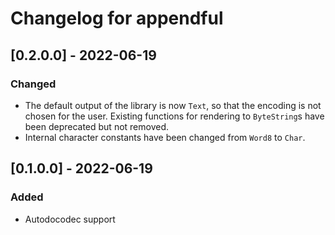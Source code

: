 # Changelog for appendful

## [0.2.0.0] - 2022-06-19

### Changed

* The default output of the library is now `Text`, so that the encoding is not chosen for the user.
  Existing functions for rendering to `ByteString`s have been deprecated but not removed.
* Internal character constants have been changed from `Word8` to `Char`.

## [0.1.0.0] - 2022-06-19

### Added

* Autodocodec support

